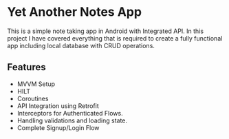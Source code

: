 
# Yet Another Notes App

This is a simple note taking app in Android with Integrated API. 
In this project I have covered everything that is required to create a fully functional app including local database with CRUD operations.



## Features

- MVVM Setup
- HILT
- Coroutines
- API Integration using Retrofit
- Interceptors for Authenticated Flows.
- Handling validations and loading state.
- Complete Signup/Login Flow 







